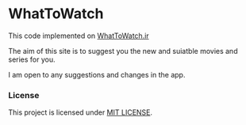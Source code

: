 # WhatToWatch
This code implemented on [WhatToWatch.ir](https:/WhatToWatch.ir/)

The aim of this site is to suggest you the new and suiatble movies and series for you.

I am open to any suggestions and changes in the app.

### License
This project is licensed under [MIT LICENSE](LICENSE).
